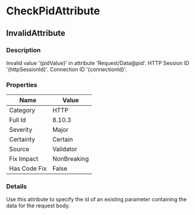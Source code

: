 ﻿---  
uid: Validator_8_10_3  
---

# CheckPidAttribute

## InvalidAttribute

### Description

Invalid value '{pidValue}' in attribute 'Request\/Data@pid'. HTTP Session ID '{httpSessionId}'. Connection ID '{connectionId}'.

### Properties

| Name         | Value       |
| ------------ | ----------- |
| Category     | HTTP        |
| Full Id      | 8.10.3      |
| Severity     | Major       |
| Certainty    | Certain     |
| Source       | Validator   |
| Fix Impact   | NonBreaking |
| Has Code Fix | False       |

### Details

Use this attribute to specify the id of an existing parameter containing the data for the request body.
